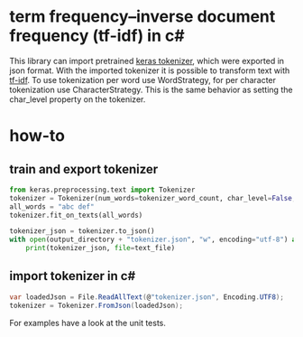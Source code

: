 # term frequency–inverse document frequency (tf-idf) in c#

This library can import pretrained [keras tokenizer](https://keras.io/preprocessing/text/), which were exported in json format. With the imported tokenizer it is possible to transform text with [tf-idf](https://en.wikipedia.org/wiki/Tf-idf).
To use tokenization per word use WordStrategy, for per character tokenization use CharacterStrategy. This is the same behavior as setting the char_level property on the tokenizer.

# how-to
## train and export tokenizer
```python
from keras.preprocessing.text import Tokenizer
tokenizer = Tokenizer(num_words=tokenizer_word_count, char_level=False, filters='', split=' ')
all_words = "abc def"
tokenizer.fit_on_texts(all_words)

tokenizer_json = tokenizer.to_json()
with open(output_directory + "tokenizer.json", "w", encoding="utf-8") as text_file:
    print(tokenizer_json, file=text_file)
```
## import tokenizer in c#
```csharp
var loadedJson = File.ReadAllText(@"tokenizer.json", Encoding.UTF8);
tokenizer = Tokenizer.FromJson(loadedJson);
```

For examples have a look at the unit tests.
